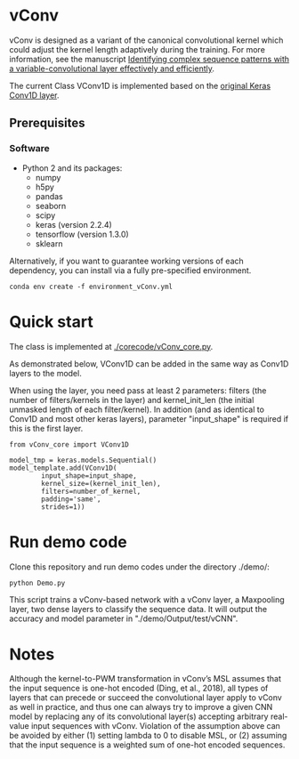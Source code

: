 # vConv

vConv is designed as a variant of the canonical convolutional kernel which could adjust the kernel length adaptively during the training. For more information, see the manuscript [Identifying complex sequence patterns with a variable-convolutional layer effectively and efficiently](https://doi.org/10.1101/508242).

The current Class VConv1D is implemented based on the [original Keras Conv1D layer](https://keras.io/api/layers/convolution_layers/convolution1d/).

## Prerequisites

### Software

- Python 2 and its packages:
  - numpy
  - h5py
  - pandas
  - seaborn
  - scipy
  - keras (version 2.2.4)
  - tensorflow (version 1.3.0)
  - sklearn

Alternatively, if you want to guarantee working versions of each dependency, you can install via a fully pre-specified environment.
```{bash}
conda env create -f environment_vConv.yml
```

# Quick start

The class is implemented at [./corecode/vConv_core.py](/corecode/vConv_core.py).

As demonstrated below, VConv1D can be added in the same way as Conv1D layers to the model.

When using the layer, you need pass at least 2 parameters: filters (the number of filters/kernels in the layer) and kernel_init_len (the initial unmasked length of each filter/kernel). In addition (and as identical to Conv1D and most other keras layers), parameter "input_shape" is required if this is the first layer.

```{python}
from vConv_core import VConv1D

model_tmp = keras.models.Sequential()
model_template.add(VConv1D(
        input_shape=input_shape,
        kernel_size=(kernel_init_len),
        filters=number_of_kernel,
        padding='same',
        strides=1))
```

# Run demo code

Clone this repository and run demo codes under the directory ./demo/:

```{bash}
python Demo.py
```
This script trains a vConv-based network with a vConv layer, a Maxpooling layer, two dense layers to classify the sequence data.
It will output the accuracy and model parameter in "./demo/Output/test/vCNN".

# Notes

Although the kernel-to-PWM transformation in vConv’s MSL assumes that the input sequence is one-hot encoded (Ding, et al., 2018), all types of layers that can precede or succeed the convolutional layer apply to vConv as well in practice, and thus one can always try to improve a given CNN model by replacing any of its convolutional layer(s) accepting arbitrary real-value input sequences with vConv. Violation of the assumption above can be avoided by either (1) setting lambda to 0 to disable MSL, or (2) assuming that the input sequence is a weighted sum of one-hot encoded sequences.

